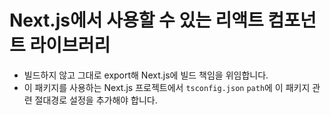 # Next.js에서 사용할 수 있는 리액트 컴포넌트 라이브러리

- 빌드하지 않고 그대로 export해 Next.js에 빌드 책임을 위임합니다.
- 이 패키지를 사용하는 Next.js 프로젝트에서 `tsconfig.json` `path`에 이 패키지 관련 절대경로 설정을 추가해야 합니다.
